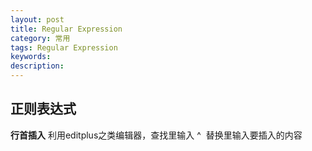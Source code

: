```yaml
---
layout: post
title: Regular Expression
category: 常用
tags: Regular Expression
keywords: 
description: 
---
```


## 正则表达式
**行首插入**  利用editplus之类编辑器，查找里输入 ^  替换里输入要插入的内容
